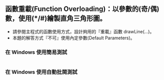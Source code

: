 ## 函數重載(Function Overloading)：以參數的(奇/偶)數，使用(*/#)繪製直角三角形圖。

- 請參閱主程式的函數使用方式，設計夠用的『重載』函數 drawLine(...)。
- 本題的解答方式『不可』使用內定參數(Default Parameters)。

### 在 Windows 使用簡易測試
```shell
```

### 在 Windows 使用自動批閱測試
```shell
```

